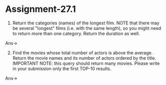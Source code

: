 # Assignment-27.1

1. Return the categories (names) of the longest film. NOTE that there may be several "longest"
films (i.e. with the same length), so you might need to return more than one category. Return
the duration as well.

Ans->


2. Find the movies whose total number of actors is above the average. Return the movie names
and its number of actors ordered by the title. IMPORTANT NOTE: this query should return many
movies. Please write in your submission only the first TOP-10 results.

Ans->
